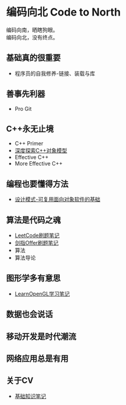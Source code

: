 # 编码向北 Code to North

编码向南，晒瞎狗眼。  
编码向北，没有终点。

## 基础真的很重要

- 程序员的自我修养-链接、装载与库

## 善事先利器

- Pro Git

## C++永无止境

- C++ Primer
- [深度探索C++对象模型](./InsideCppObjectModel/Readme.md)
- Effective C++
- More Effective C++

## 编程也要懂得方法

- [设计模式-可复用面向对象软件的基础](./DesignPatterns/Readme.md)

## 算法是代码之魂

- [LeetCode刷题笔记](./Leetcode/Readme.md)
- [剑指Offer刷题笔记](./SwordToOffer/Readme.md)
- 算法
- 算法导论

## 图形学多有意思

- [LearnOpenGL学习笔记](./LearnOpenGL/Readme.md)

## 数据也会说话

## 移动开发是时代潮流

## 网络应用总是有用

## 关于CV

- [基础知识笔记](./aboutCV/Readme.md)
